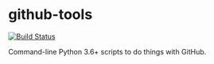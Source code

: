 # github-tools

[![Build Status](https://travis-ci.org/hugovk/github-tools.svg?branch=master)](https://travis-ci.org/hugovk/github-tools)

Command-line Python 3.6+ scripts to do things with GitHub.

